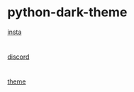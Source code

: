 <!DOCTYPE html>
<html lang="en" dir="ltr">
<head>
	<meta charset="utf-8">
</head>
<body>
<h1>python-dark-theme</h1>
<a href="https://instagram.com/mzo0z"> insta </a>
<h1></h1>
<a href="https://discord.gg/3psKD4pH4G"> discord </a>
<h1></h1>
<a href="https://marketplace.visualstudio.com/items?itemName=mzo0z.mzo0z#review-details"> theme </a>
</body>
